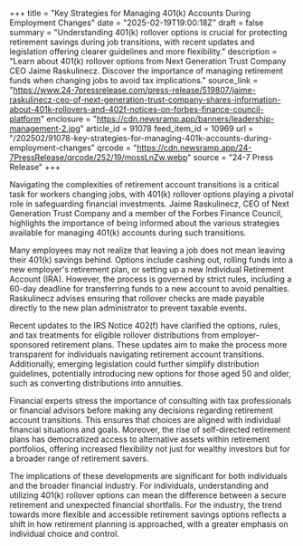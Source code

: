 +++
title = "Key Strategies for Managing 401(k) Accounts During Employment Changes"
date = "2025-02-19T19:00:18Z"
draft = false
summary = "Understanding 401(k) rollover options is crucial for protecting retirement savings during job transitions, with recent updates and legislation offering clearer guidelines and more flexibility."
description = "Learn about 401(k) rollover options from Next Generation Trust Company CEO Jaime Raskulinecz. Discover the importance of managing retirement funds when changing jobs to avoid tax implications."
source_link = "https://www.24-7pressrelease.com/press-release/519807/jaime-raskulinecz-ceo-of-next-generation-trust-company-shares-information-about-401k-rollovers-and-402f-notices-on-forbes-finance-council-platform"
enclosure = "https://cdn.newsramp.app/banners/leadership-management-2.jpg"
article_id = 91078
feed_item_id = 10969
url = "/202502/91078-key-strategies-for-managing-401k-accounts-during-employment-changes"
qrcode = "https://cdn.newsramp.app/24-7PressRelease/qrcode/252/19/mossLnZw.webp"
source = "24-7 Press Release"
+++

<p>Navigating the complexities of retirement account transitions is a critical task for workers changing jobs, with 401(k) rollover options playing a pivotal role in safeguarding financial investments. Jaime Raskulinecz, CEO of Next Generation Trust Company and a member of the Forbes Finance Council, highlights the importance of being informed about the various strategies available for managing 401(k) accounts during such transitions.</p><p>Many employees may not realize that leaving a job does not mean leaving their 401(k) savings behind. Options include cashing out, rolling funds into a new employer's retirement plan, or setting up a new Individual Retirement Account (IRA). However, the process is governed by strict rules, including a 60-day deadline for transferring funds to a new account to avoid penalties. Raskulinecz advises ensuring that rollover checks are made payable directly to the new plan administrator to prevent taxable events.</p><p>Recent updates to the IRS Notice 402(f) have clarified the options, rules, and tax treatments for eligible rollover distributions from employer-sponsored retirement plans. These updates aim to make the process more transparent for individuals navigating retirement account transitions. Additionally, emerging legislation could further simplify distribution guidelines, potentially introducing new options for those aged 50 and older, such as converting distributions into annuities.</p><p>Financial experts stress the importance of consulting with tax professionals or financial advisors before making any decisions regarding retirement account transitions. This ensures that choices are aligned with individual financial situations and goals. Moreover, the rise of self-directed retirement plans has democratized access to alternative assets within retirement portfolios, offering increased flexibility not just for wealthy investors but for a broader range of retirement savers.</p><p>The implications of these developments are significant for both individuals and the broader financial industry. For individuals, understanding and utilizing 401(k) rollover options can mean the difference between a secure retirement and unexpected financial shortfalls. For the industry, the trend towards more flexible and accessible retirement savings options reflects a shift in how retirement planning is approached, with a greater emphasis on individual choice and control.</p>